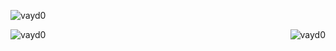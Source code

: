 <p align="left"> <img src="https://komarev.com/ghpvc/?username=vayd0&label=Profile%20views&color=0e75b6&style=flat" alt="vayd0" /> </p>


<div>
  &nbsp;<img align="left" src="https://github-readme-stats.vercel.app/api?username=vayd0&show_icons=true&locale=en" alt="vayd0" />
  <img align="right" src="https://github-readme-streak-stats.herokuapp.com/?user=vayd0&" alt="vayd0" />
</div>



